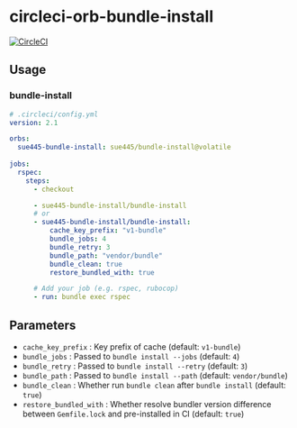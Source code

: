 # circleci-orb-bundle-install
[![CircleCI](https://circleci.com/gh/sue445/circleci-orb-bundle-install/tree/master.svg?style=svg&circle-token=b1e09093e5f09f91180578edef6fa57e442d11e1)](https://circleci.com/gh/sue445/circleci-orb-bundle-install/tree/master)

## Usage
### bundle-install
```yml
# .circleci/config.yml
version: 2.1

orbs:
  sue445-bundle-install: sue445/bundle-install@volatile
  
jobs:
  rspec:
    steps:
      - checkout

      - sue445-bundle-install/bundle-install
      # or
      - sue445-bundle-install/bundle-install:
          cache_key_prefix: "v1-bundle"
          bundle_jobs: 4
          bundle_retry: 3
          bundle_path: "vendor/bundle"
          bundle_clean: true
          restore_bundled_with: true

      # Add your job (e.g. rspec, rubocop)
      - run: bundle exec rspec
```

## Parameters
* `cache_key_prefix` : Key prefix of cache (default: `v1-bundle`)
* `bundle_jobs` : Passed to `bundle install --jobs` (default: `4`)
* `bundle_retry` : Passed to `bundle install --retry` (default: `3`)
* `bundle_path` : Passed to `bundle install --path` (default: `vendor/bundle`)
* `bundle_clean` : Whether run `bundle clean` after `bundle install` (default: `true`)
* `restore_bundled_with` : Whether resolve bundler version difference between `Gemfile.lock` and pre-installed in CI (default: `true`)
